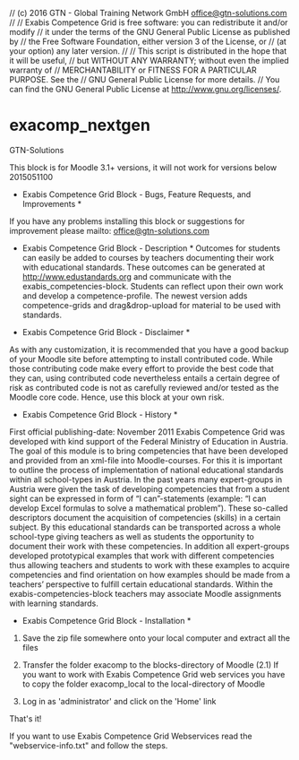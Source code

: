 // (c) 2016 GTN - Global Training Network GmbH <office@gtn-solutions.com>
//
// Exabis Competence Grid is free software: you can redistribute it and/or modify
// it under the terms of the GNU General Public License as published by
// the Free Software Foundation, either version 3 of the License, or
// (at your option) any later version.
//
// This script is distributed in the hope that it will be useful,
// but WITHOUT ANY WARRANTY; without even the implied warranty of
// MERCHANTABILITY or FITNESS FOR A PARTICULAR PURPOSE.  See the
// GNU General Public License for more details.
// You can find the GNU General Public License at <http://www.gnu.org/licenses/>.

exacomp_nextgen
===============
GTN-Solutions

This block is for Moodle 3.1+ versions, it will not work for versions below 2015051100

* Exabis Competence Grid Block - Bugs, Feature Requests, and Improvements *

If you have any problems installing this block or suggestions for improvement please mailto: office@gtn-solutions.com

* Exabis Competence Grid Block - Description *
Outcomes for students can easily be added to courses by teachers documenting their work with educational standards. These outcomes can be generated at http://www.edustandards.org and communicate with the exabis_competencies-block.
Students can reflect upon their own work and develop a competence-profile. The newest version adds competence-grids and drag&drop-upload for material to be used with standards.


* Exabis Competence Grid Block - Disclaimer *

As with any customization, it is recommended that you have a good backup of your Moodle site before attempting to install contributed code.
While those contributing code make every effort to provide the best code that they can, using contributed code nevertheless entails a certain degree of risk as contributed code is not as carefully reviewed and/or tested as the Moodle core code.
Hence, use this block at your own risk.

* Exabis Competence Grid Block - History *

First official publishing-date: November 2011
Exabis Competence Grid was developed with kind support of the Federal Ministry of Education in Austria.
The goal of this module is to bring competencies that have been developed and provided from an xml-file into Moodle-courses. For this it is important to outline the process of implementation of national educational standards within all school-types in Austria.
In the past years many expert-groups in Austria were given the task of developing competencies that from a student sight can be expressed in form of “I can”-statements (example: “I can develop Excel formulas to solve a mathematical problem”).
These so-called descriptors document the acquisition of competencies (skills) in a certain subject. By this educational standards can be transported across a whole school-type giving teachers as well as students the opportunity to document their work with these competencies.
In addition all expert-groups developed prototypical examples that work with different competencies thus allowing teachers and students to work with these examples to acquire competencies and find orientation on how examples should be made from a teachers’ perspective to fulfill certain educational standards. 
Within the exabis-competencies-block  teachers may associate Moodle assignments with learning standards. 

* Exabis Competence Grid Block - Installation *

1) Save the zip file somewhere onto your local computer and extract all the files

2) Transfer the folder exacomp to the blocks-directory of Moodle
(2.1) If you want to work with Exabis Competence Grid web services you have to copy the folder exacomp_local to the local-directory of Moodle

3) Log in as 'administrator' and click on the 'Home' link

That's it!

If you want to use Exabis Competence Grid Webservices read the "webservice-info.txt" and follow the steps.

